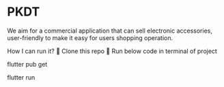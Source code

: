 # PKDT
We aim for a commercial application that can sell electronic accessories, user-friendly to make it easy for users shopping operation.

How I can run it?
  🚀 Clone this repo
  🚀 Run below code in terminal of project
  
  flutter pub get
  
  flutter run
